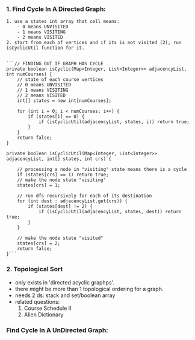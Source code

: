 ### 1. Find Cycle In A Directed Graph:
    1. use a states int array that cell means:
        - 0 means UNVISITED
        - 1 means VISITING
        - 2 means VISITED
    2. start from each of vertices and if its is not visited (2), run isCyclicUtil function for it.


    ```// FINDING OUT IF GRAPH HAS CYCLE
    private boolean isCyclic(Map<Integer, List<Integer>> adjacencyList, int numCourses) {
        // state of each course vertices
        // 0 means UNVISITED
        // 1 means VISITING
        // 2 means VISITED
        int[] states = new int[numCourses];
        
        for (int i = 0; i < numCourses; i++) {
            if (states[i] == 0) {
                if (isCyclicUtil(adjacencyList, states, i)) return true;
            }
        } 
        return false;  
    }

    private boolean isCyclicUtil(Map<Integer, List<Integer>> adjacencyList, int[] states, int crs) {

        // processing a node in "visiting" state means there is a cycle
        if (states[crs] == 1) return true;
        // make the node state "visiting"
        states[crs] = 1;

        // run dfs recursively for each of its destination
        for (int dest : adjacencyList.get(crs)) {
            if (states[dest] != 2) {
                if (isCyclicUtil(adjacencyList, states, dest)) return true;
            }
        }

        // make the node state "visited"
        states[crs] = 2;
        return false;
    }```

### 2. Topological Sort
- only exists in 'directed acyclic graphps'.
- there might be more than 1 topological ordering for a graph.
- needs 2 ds: stack and set/boolean array
- related questions:
    1. Course Schedule II
    2. Alien Dictionary

### Find Cycle In A UnDirected Graph:

